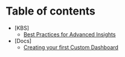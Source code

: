 # Table of contents

* [KBS]
  * [Best Practices for Advanced Insights](readme/best-practices-for-advanced-insights.md)
* [Docs]
  * [Creating your first Custom Dashboard](docs/creating-your-first-custom-dashboard.md)
